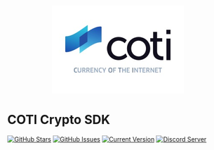 <p align="center"><img src="/assets/logo-slogan-300x200.jpg"></p>

COTI Crypto SDK
=============

[![GitHub Stars](https://img.shields.io/github/stars/coti-io/coti-crypto.svg)](https://github.com/coti-io/coti-crypto/stargazers)
[![GitHub Issues](https://img.shields.io/github/issues/coti-io/coti-crypto.svg)](https://github.com/coti-io/coti-crypto/issues)
[![Current Version](https://img.shields.io/badge/version-1.11.0--beta.13-yellow.svg)](https://github.com/coti-io/coti-crypto/)
[![Discord Server](https://img.shields.io/discord/386571547508473876.svg)](https://discord.me/coti)